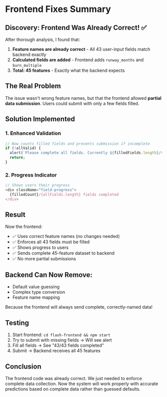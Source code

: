 # Frontend Fixes Summary

## Discovery: Frontend Was Already Correct! ✅

After thorough analysis, I found that:

1. **Feature names are already correct** - All 43 user-input fields match backend exactly
2. **Calculated fields are added** - Frontend adds `runway_months` and `burn_multiple`
3. **Total: 45 features** - Exactly what the backend expects

## The Real Problem

The issue wasn't wrong feature names, but that the frontend allowed **partial data submission**. Users could submit with only a few fields filled.

## Solution Implemented

### 1. Enhanced Validation
```javascript
// Now counts filled fields and prevents submission if incomplete
if (!allValid) {
  alert(`Please complete all fields. Currently ${filledFields.length}/${allFields.length} fields are filled.`);
  return;
}
```

### 2. Progress Indicator
```javascript
// Shows users their progress
<div className="field-progress">
  {filledCount}/{allFields.length} fields completed
</div>
```

## Result

Now the frontend:
- ✅ Uses correct feature names (no changes needed)
- ✅ Enforces all 43 fields must be filled
- ✅ Shows progress to users
- ✅ Sends complete 45-feature dataset to backend
- ✅ No more partial submissions

## Backend Can Now Remove:
- Default value guessing
- Complex type conversion
- Feature name mapping

Because the frontend will always send complete, correctly-named data!

## Testing

1. Start frontend: `cd flash-frontend && npm start`
2. Try to submit with missing fields → Will see alert
3. Fill all fields → See "43/43 fields completed"
4. Submit → Backend receives all 45 features

## Conclusion

The frontend code was already correct. We just needed to enforce complete data collection. Now the system will work properly with accurate predictions based on complete data rather than guessed defaults.